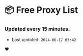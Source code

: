 # :package: Free Proxy List
### Updated every 15 minutes.

- Last updated: `2024-06-17 03:42`

:heart:
